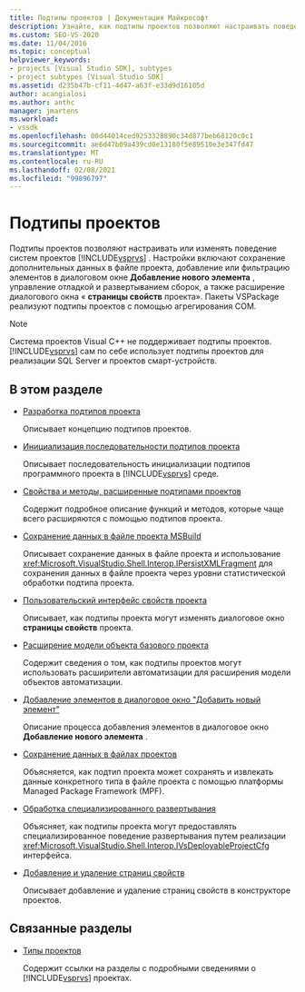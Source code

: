 ```yaml
---
title: Подтипы проектов | Документация Майкрософт
description: Узнайте, как подтипы проектов позволяют настраивать поведение систем проектов Visual Studio. Пакеты VSPackage реализуют подтипы проектов с помощью агрегирования COM.
ms.custom: SEO-VS-2020
ms.date: 11/04/2016
ms.topic: conceptual
helpviewer_keywords:
- projects [Visual Studio SDK], subtypes
- project subtypes [Visual Studio SDK]
ms.assetid: d235b47b-cf11-4d47-a63f-e33d9d16105d
author: acangialosi
ms.author: anthc
manager: jmartens
ms.workload:
- vssdk
ms.openlocfilehash: 00d44014ced9253328890c34d877beb68120c0c1
ms.sourcegitcommit: ae6d47b09a439cd0e13180f5e89510e3e347fd47
ms.translationtype: MT
ms.contentlocale: ru-RU
ms.lasthandoff: 02/08/2021
ms.locfileid: "99896797"
---
```

# <a name="project-subtypes"></a>Подтипы проектов
Подтипы проектов позволяют настраивать или изменять поведение систем проектов [!INCLUDE[vsprvs](../../code-quality/includes/vsprvs_md.md)] . Настройки включают сохранение дополнительных данных в файле проекта, добавление или фильтрацию элементов в диалоговом окне **Добавление нового элемента** , управление отладкой и развертыванием сборок, а также расширение диалогового окна « **страницы свойств** проекта». Пакеты VSPackage реализуют подтипы проектов с помощью агрегирования COM.

> [!NOTE]
> Система проектов Visual C++ не поддерживает подтипы проектов. [!INCLUDE[vsprvs](../../code-quality/includes/vsprvs_md.md)] сам по себе использует подтипы проектов для реализации SQL Server и проектов смарт-устройств.

## <a name="in-this-section"></a>В этом разделе

- [Разработка подтипов проекта](../../extensibility/internals/project-subtypes-design.md)

  Описывает концепцию подтипов проектов.

- [Инициализация последовательности подтипов проекта](../../extensibility/internals/initialization-sequence-of-project-subtypes.md)

  Описывает последовательность инициализации подтипов программного проекта в [!INCLUDE[vsprvs](../../code-quality/includes/vsprvs_md.md)] среде.

- [Свойства и методы, расширенные подтипами проектов](../../extensibility/internals/properties-and-methods-extended-by-project-subtypes.md)

  Содержит подробное описание функций и методов, которые чаще всего расширяются с помощью подтипов проекта.

- [Сохранение данных в файле проекта MSBuild](../../extensibility/internals/persisting-data-in-the-msbuild-project-file.md)

  Описывает сохранение данных в файле проекта и использование <xref:Microsoft.VisualStudio.Shell.Interop.IPersistXMLFragment> для сохранения данных в файле проекта через уровни статистической обработки подтипа проекта.

- [Пользовательский интерфейс свойств проекта](../../extensibility/internals/project-property-user-interface.md)

  Описывает, как подтипы проекта могут изменять диалоговое окно **страницы свойств** проекта.

- [Расширение модели объекта базового проекта](../../extensibility/internals/extending-the-object-model-of-the-base-project.md)

  Содержит сведения о том, как подтипы проектов могут использовать расширители автоматизации для расширения модели объектов автоматизации.

- [Добавление элементов в диалоговое окно "Добавить новый элемент"](../../extensibility/internals/contributing-to-the-add-new-item-dialog-box.md)

  Описание процесса добавления элементов в диалоговое окно **Добавление нового элемента** .

- [Сохранение данных в файлах проектов](../../extensibility/saving-data-in-project-files.md)

  Объясняется, как подтип проекта может сохранять и извлекать данные конкретного типа в файле проекта с помощью платформы Managed Package Framework (MPF).

- [Обработка специализированного развертывания](../../extensibility/internals/handling-specialized-deployment.md)

  Объясняет, как подтипы проекта могут предоставлять специализированное поведение развертывания путем реализации <xref:Microsoft.VisualStudio.Shell.Interop.IVsDeployableProjectCfg> интерфейса.

- [Добавление и удаление страниц свойств](../../extensibility/adding-and-removing-property-pages.md)

  Описывает добавление и удаление страниц свойств в конструкторе проектов.

## <a name="related-sections"></a>Связанные разделы

- [Типы проектов](../../extensibility/internals/project-types.md)

  Содержит ссылки на разделы с подробными сведениями о [!INCLUDE[vsprvs](../../code-quality/includes/vsprvs_md.md)] проектах.
